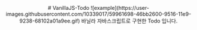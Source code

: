<div align="center">
# VanillaJS-Todo
![example](https://user-images.githubusercontent.com/10339017/59961698-46bb2600-9516-11e9-9238-68102a01a9ee.gif)
바닐라 자바스크립트로 구현한 Todo 입니다.
</div>
